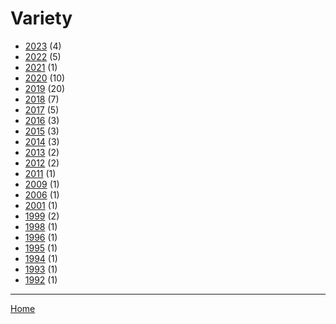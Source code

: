 # Variety

  * [2023](./variety-2023.md) (4)
  * [2022](./variety-2022.md) (5)
  * [2021](./variety-2021.md) (1)
  * [2020](./variety-2020.md) (10)
  * [2019](./variety-2019.md) (20)
  * [2018](./variety-2018.md) (7)
  * [2017](./variety-2017.md) (5)
  * [2016](./variety-2016.md) (3)
  * [2015](./variety-2015.md) (3)
  * [2014](./variety-2014.md) (3)
  * [2013](./variety-2013.md) (2)
  * [2012](./variety-2012.md) (2)
  * [2011](./variety-2011.md) (1)
  * [2009](./variety-2009.md) (1)
  * [2006](./variety-2006.md) (1)
  * [2001](./variety-2001.md) (1)
  * [1999](./variety-1999.md) (2)
  * [1998](./variety-1998.md) (1)
  * [1996](./variety-1996.md) (1)
  * [1995](./variety-1995.md) (1)
  * [1994](./variety-1994.md) (1)
  * [1993](./variety-1993.md) (1)
  * [1992](./variety-1992.md) (1)

----

[Home](../index.md)
